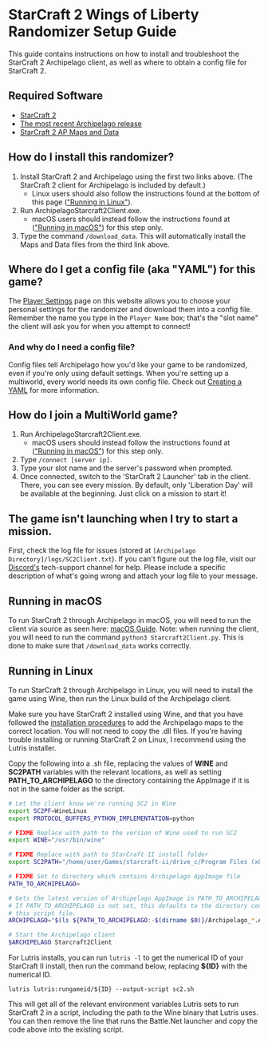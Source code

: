 # StarCraft 2 Wings of Liberty Randomizer Setup Guide

This guide contains instructions on how to install and troubleshoot the StarCraft 2 Archipelago client, as well as where
to obtain a config file for StarCraft 2.

## Required Software

- [StarCraft 2](https://starcraft2.com/en-us/)
- [The most recent Archipelago release](https://github.com/ArchipelagoMW/Archipelago/releases)
- [StarCraft 2 AP Maps and Data](https://github.com/TheCondor07/Starcraft2ArchipelagoData)

## How do I install this randomizer?

1. Install StarCraft 2 and Archipelago using the first two links above. (The StarCraft 2 client for Archipelago is
   included by default.)
   - Linux users should also follow the instructions found at the bottom of this page 
     (["Running in Linux"](#running-in-linux)).
2. Run ArchipelagoStarcraft2Client.exe.
   - macOS users should instead follow the instructions found at (["Running in macOS"](#running-in-macos)) for this step only.
3. Type the command `/download_data`. This will automatically install the Maps and Data files from the third link above.

## Where do I get a config file (aka "YAML") for this game?

The [Player Settings](https://archipelago.gg/games/Starcraft%202%20Wings%20of%20Liberty/player-settings) page on this
website allows you to choose your personal settings for the randomizer and download them into a config file. Remember
the name you type in the `Player Name` box; that's the "slot name" the client will ask you for when you attempt to
connect!

### And why do I need a config file?

Config files tell Archipelago how you'd like your game to be randomized, even if you're only using default settings.
When you're setting up a multiworld, every world needs its own config file.
Check out [Creating a YAML](https://archipelago.gg/tutorial/Archipelago/setup/en#creating-a-yaml) for more information.

## How do I join a MultiWorld game?

1. Run ArchipelagoStarcraft2Client.exe.
   - macOS users should instead follow the instructions found at (["Running in macOS"](#running-in-macos)) for this step only.
2. Type `/connect [server ip]`.
3. Type your slot name and the server's password when prompted.
4. Once connected, switch to the 'StarCraft 2 Launcher' tab in the client. There, you can see every mission. By default,
   only 'Liberation Day' will be available at the beginning. Just click on a mission to start it!

## The game isn't launching when I try to start a mission.

First, check the log file for issues (stored at `[Archipelago Directory]/logs/SC2Client.txt`). If you can't figure out
the log file, visit our [Discord's](https://discord.com/invite/8Z65BR2) tech-support channel for help. Please include a
specific description of what's going wrong and attach your log file to your message.

## Running in macOS

To run StarCraft 2 through Archipelago in macOS, you will need to run the client via source as seen here: [macOS Guide](https://archipelago.gg/tutorial/Archipelago/mac/en). Note: when running the client, you will need to run the command `python3 Starcraft2Client.py`. This is done to make sure that `/download_data` works correctly.

## Running in Linux

To run StarCraft 2 through Archipelago in Linux, you will need to install the game using Wine, then run the Linux build
of the Archipelago client.

Make sure you have StarCraft 2 installed using Wine, and that you have followed the
[installation procedures](#how-do-i-install-this-randomizer?) to add the Archipelago maps to the correct location. You will not
need to copy the .dll files. If you're having trouble installing or running StarCraft 2 on Linux, I recommend using the
Lutris installer.

Copy the following into a .sh file, replacing the values of **WINE** and **SC2PATH** variables with the relevant
locations, as well as setting **PATH_TO_ARCHIPELAGO** to the directory containing the AppImage if it is not in the same
folder as the script.

```sh
# Let the client know we're running SC2 in Wine
export SC2PF=WineLinux
export PROTOCOL_BUFFERS_PYTHON_IMPLEMENTATION=python

# FIXME Replace with path to the version of Wine used to run SC2
export WINE="/usr/bin/wine"

# FIXME Replace with path to StarCraft II install folder
export SC2PATH="/home/user/Games/starcraft-ii/drive_c/Program Files (x86)/StarCraft II/"

# FIXME Set to directory which contains Archipelago AppImage file
PATH_TO_ARCHIPELAGO=

# Gets the latest version of Archipelago AppImage in PATH_TO_ARCHIPELAGO.
# If PATH_TO_ARCHIPELAGO is not set, this defaults to the directory containing
# this script file.
ARCHIPELAGO="$(ls ${PATH_TO_ARCHIPELAGO:-$(dirname $0)}/Archipelago_*.AppImage | sort -r | head -1)"

# Start the Archipelago client
$ARCHIPELAGO Starcraft2Client
```

For Lutris installs, you can run `lutris -l` to get the numerical ID of your StarCraft II install, then run the command
below, replacing **${ID}** with the numerical ID.

    lutris lutris:rungameid/${ID} --output-script sc2.sh

This will get all of the relevant environment variables Lutris sets to run StarCraft 2 in a script, including the path
to the Wine binary that Lutris uses. You can then remove the line that runs the Battle.Net launcher and copy the code
above into the existing script.
